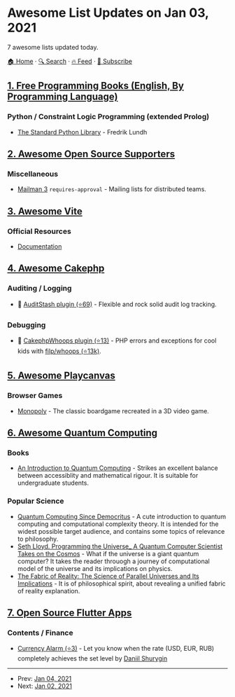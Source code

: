 # Awesome List Updates on Jan 03, 2021

7 awesome lists updated today.

[🏠 Home](/README.md) · [🔍 Search](https://www.trackawesomelist.com/search/) · [🔥 Feed](https://www.trackawesomelist.com/rss.xml) · [📮 Subscribe](https://trackawesomelist.us17.list-manage.com/subscribe?u=d2f0117aa829c83a63ec63c2f&id=36a103854c)



## [1. Free Programming Books (English, By Programming Language)](/content/EbookFoundation/free-programming-books/README.md)

### Python / Constraint Logic Programming (extended Prolog)

*   [The Standard Python Library](https://web.archive.org/web/20200626001242/http://effbot.org/librarybook/) - Fredrik Lundh

## [2. Awesome Open Source Supporters](/content/zachflower/awesome-open-source-supporters/README.md)

### Miscellaneous

*   [Mailman 3](https://mailman3.com/) `requires-approval` - Mailing lists for distributed teams.

## [3. Awesome Vite](/content/vitejs/awesome-vite/README.md)

### Official Resources

*   [Documentation](https://vitejs.dev/)

## [4. Awesome Cakephp](/content/FriendsOfCake/awesome-cakephp/README.md)

### Auditing / Logging

*   :strawberry: [AuditStash plugin (⭐69)](https://github.com/lorenzo/audit-stash) - Flexible and rock solid audit log tracking.

### Debugging

*   :strawberry: [CakephpWhoops plugin (⭐13)](https://github.com/dereuromark/cakephp-whoops) - PHP errors and exceptions for cool kids with [filp/whoops (⭐13k)](https://github.com/filp/whoops).

## [5. Awesome Playcanvas](/content/playcanvas/awesome-playcanvas/README.md)

### Browser Games

*   [Monopoly](https://benbean.tech/monopoly-io/) - The classic boardgame recreated in a 3D video game.

## [6. Awesome Quantum Computing](/content/desireevl/awesome-quantum-computing/README.md)

### Books

*   [An Introduction to Quantum Computing](https://www.amazon.com/Introduction-Quantum-Computing-Phillip-Kaye/dp/019857049X/) - Strikes an excellent balance between accessiblity and mathematical rigour. It is suitable for undergraduate students.

### Popular Science

*   [Quantum Computing Since Democritus](https://www.amazon.com/Quantum-Computing-since-Democritus-Aaronson/dp/0521199565) - A cute introduction to quantum computing and computational complexity theory. It is intended for the widest possible target audience, and contains some topics of relevance to philosophy.
*   [Seth Lloyd. Programming the Universe\_ A Quantum Computer Scientist Takes on the Cosmos](https://www.amazon.com/Programming-Universe-Quantum-Computer-Scientist-ebook/dp/B000GCFBP6) - What if the universe is a giant quantum computer? It takes the reader throuogh a journey of computational model of the universe and its implications on physics.
*   [The Fabric of Reality: The Science of Parallel Universes and Its Implications](https://www.amazon.com/Fabric-Reality-Parallel-Universes-Implications/dp/014027541X) - It is of philosophical spirit, about revealing a unified fabric of reality explanation.

## [7. Open Source Flutter Apps](/content/tortuvshin/open-source-flutter-apps/README.md)

### Contents / Finance

*   [Currency Alarm (⭐3)](https://github.com/shurygindv/currency-alarm) - Let you know when the rate (USD, EUR, RUB) completely achieves the set level by [Daniil Shurygin](https://github.com/shurygindv)

---

- Prev: [Jan 04, 2021](/content/2021/01/04/README.md)
- Next: [Jan 02, 2021](/content/2021/01/02/README.md)
